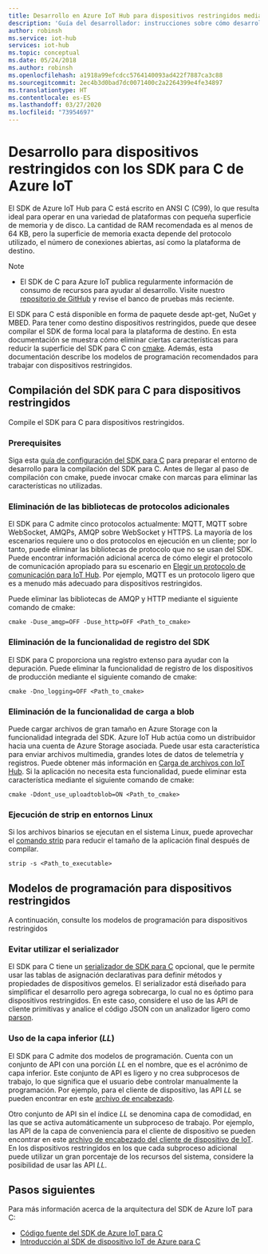 ```yaml
---
title: Desarrollo en Azure IoT Hub para dispositivos restringidos mediante el SDK para C de IoT Hub
description: 'Guía del desarrollador: instrucciones sobre cómo desarrollar mediante los SDK de Azure IoT para dispositivos restringidos.'
author: robinsh
ms.service: iot-hub
services: iot-hub
ms.topic: conceptual
ms.date: 05/24/2018
ms.author: robinsh
ms.openlocfilehash: a1918a99efcdcc5764140093ad422f7887ca3c88
ms.sourcegitcommit: 2ec4b3d0bad7dc0071400c2a2264399e4fe34897
ms.translationtype: HT
ms.contentlocale: es-ES
ms.lasthandoff: 03/27/2020
ms.locfileid: "73954697"
---
```

# <a name="develop-for-constrained-devices-using-azure-iot-c-sdk"></a>Desarrollo para dispositivos restringidos con los SDK para C de Azure IoT

El SDK de Azure IoT Hub para C está escrito en ANSI C (C99), lo que resulta ideal para operar en una variedad de plataformas con pequeña superficie de memoria y de disco. La cantidad de RAM recomendada es al menos de 64 KB, pero la superficie de memoria exacta depende del protocolo utilizado, el número de conexiones abiertas, así como la plataforma de destino.
> [!NOTE]
> * El SDK de C para Azure IoT publica regularmente información de consumo de recursos para ayudar al desarrollo.  Visite nuestro [repositorio de GitHub](https://github.com/Azure/azure-iot-sdk-c/blob/master/doc/c_sdk_resource_information.md) y revise el banco de pruebas más reciente.
>

El SDK para C está disponible en forma de paquete desde apt-get, NuGet y MBED. Para tener como destino dispositivos restringidos, puede que desee compilar el SDK de forma local para la plataforma de destino. En esta documentación se muestra cómo eliminar ciertas características para reducir la superficie del SDK para C con [cmake](https://cmake.org/). Además, esta documentación describe los modelos de programación recomendados para trabajar con dispositivos restringidos.

## <a name="building-the-c-sdk-for-constrained-devices"></a>Compilación del SDK para C para dispositivos restringidos

Compile el SDK para C para dispositivos restringidos.

### <a name="prerequisites"></a>Prerequisites

Siga esta [guía de configuración del SDK para C](https://github.com/Azure/azure-iot-sdk-c/blob/master/doc/devbox_setup.md) para preparar el entorno de desarrollo para la compilación del SDK para C. Antes de llegar al paso de compilación con cmake, puede invocar cmake con marcas para eliminar las características no utilizadas.

### <a name="remove-additional-protocol-libraries"></a>Eliminación de las bibliotecas de protocolos adicionales

El SDK para C admite cinco protocolos actualmente: MQTT, MQTT sobre WebSocket, AMQPs, AMQP sobre WebSocket y HTTPS. La mayoría de los escenarios requiere uno o dos protocolos en ejecución en un cliente; por lo tanto, puede eliminar las bibliotecas de protocolo que no se usan del SDK. Puede encontrar información adicional acerca de cómo elegir el protocolo de comunicación apropiado para su escenario en [Elegir un protocolo de comunicación para IoT Hub](iot-hub-devguide-protocols.md). Por ejemplo, MQTT es un protocolo ligero que es a menudo más adecuado para dispositivos restringidos.

Puede eliminar las bibliotecas de AMQP y HTTP mediante el siguiente comando de cmake:

```
cmake -Duse_amqp=OFF -Duse_http=OFF <Path_to_cmake>
```

### <a name="remove-sdk-logging-capability"></a>Eliminación de la funcionalidad de registro del SDK

El SDK para C proporciona una registro extenso para ayudar con la depuración. Puede eliminar la funcionalidad de registro de los dispositivos de producción mediante el siguiente comando de cmake:

```
cmake -Dno_logging=OFF <Path_to_cmake>
```

### <a name="remove-upload-to-blob-capability"></a>Eliminación de la funcionalidad de carga a blob

Puede cargar archivos de gran tamaño en Azure Storage con la funcionalidad integrada del SDK. Azure IoT Hub actúa como un distribuidor hacia una cuenta de Azure Storage asociada. Puede usar esta característica para enviar archivos multimedia, grandes lotes de datos de telemetría y registros. Puede obtener más información en [Carga de archivos con IoT Hub](iot-hub-devguide-file-upload.md). Si la aplicación no necesita esta funcionalidad, puede eliminar esta característica mediante el siguiente comando de cmake:

```
cmake -Ddont_use_uploadtoblob=ON <Path_to_cmake>
```

### <a name="running-strip-on-linux-environment"></a>Ejecución de strip en entornos Linux

Si los archivos binarios se ejecutan en el sistema Linux, puede aprovechar el [comando strip](https://en.wikipedia.org/wiki/Strip_(Unix)) para reducir el tamaño de la aplicación final después de compilar.

```
strip -s <Path_to_executable>
```

## <a name="programming-models-for-constrained-devices"></a>Modelos de programación para dispositivos restringidos

A continuación, consulte los modelos de programación para dispositivos restringidos

### <a name="avoid-using-the-serializer"></a>Evitar utilizar el serializador

El SDK para C tiene un [serializador de SDK para C](https://github.com/Azure/azure-iot-sdk-c/tree/master/serializer) opcional, que le permite usar las tablas de asignación declarativas para definir métodos y propiedades de dispositivos gemelos. El serializador está diseñado para simplificar el desarrollo pero agrega sobrecarga, lo cual no es óptimo para dispositivos restringidos. En este caso, considere el uso de las API de cliente primitivas y analice el código JSON con un analizador ligero como [parson](https://github.com/kgabis/parson).

### <a name="use-the-lower-layer-_ll_"></a>Uso de la capa inferior (_LL_)

El SDK para C admite dos modelos de programación. Cuenta con un conjunto de API con una porción _LL_ en el nombre, que es el acrónimo de capa inferior. Este conjunto de API es ligero y no crea subprocesos de trabajo, lo que significa que el usuario debe controlar manualmente la programación. Por ejemplo, para el cliente de dispositivo, las API _LL_ se pueden encontrar en este [archivo de encabezado](https://github.com/Azure/azure-iot-sdk-c/blob/master/iothub_client/inc/iothub_device_client_ll.h). 

Otro conjunto de API sin el índice _LL_ se denomina capa de comodidad, en las que se activa automáticamente un subproceso de trabajo. Por ejemplo, las API de la capa de conveniencia para el cliente de dispositivo se pueden encontrar en este [archivo de encabezado del cliente de dispositivo de IoT](https://github.com/Azure/azure-iot-sdk-c/blob/master/iothub_client/inc/iothub_device_client.h). En los dispositivos restringidos en los que cada subproceso adicional puede utilizar un gran porcentaje de los recursos del sistema, considere la posibilidad de usar las API _LL_.

## <a name="next-steps"></a>Pasos siguientes

Para más información acerca de la arquitectura del SDK de Azure IoT para C:
-   [Código fuente del SDK de Azure IoT para C](https://github.com/Azure/azure-iot-sdk-c/)
-   [Introducción al SDK de dispositivo IoT de Azure para C](iot-hub-device-sdk-c-intro.md)
